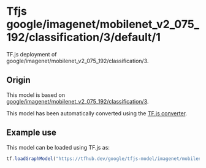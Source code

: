 # Tfjs google/imagenet/mobilenet_v2_075_192/classification/3/default/1
TF.js deployment of google/imagenet/mobilenet_v2_075_192/classification/3.

<!-- parent-model: google/imagenet/mobilenet_v2_075_192/classification/3 -->

## Origin

This model is based on [google/imagenet/mobilenet_v2_075_192/classification/3](https://tfhub.dev/google/imagenet/mobilenet_v2_075_192/classification/3).

This model has been automatically converted using the [TF.js converter](https://github.com/tensorflow/tfjs/tree/master/tfjs-converter).

## Example use
This model can be loaded using TF.js as:

```javascript
tf.loadGraphModel("https://tfhub.dev/google/tfjs-model/imagenet/mobilenet_v2_075_192/classification/3/default/1", { fromTFHub: true })
```
